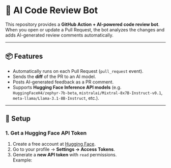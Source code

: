 # 🤖 AI Code Review Bot

This repository provides a **GitHub Action + AI-powered code review bot**.  
When you open or update a Pull Request, the bot analyzes the changes and adds AI-generated review comments automatically.

---

## 📦 Features
- Automatically runs on each Pull Request (`pull_request` event).  
- Sends the **diff** of the PR to an AI model.  
- Posts AI-generated feedback as a PR comment.  
- Supports **Hugging Face Inference API models** (e.g. `HuggingFaceH4/zephyr-7b-beta`, `mistralai/Mixtral-8x7B-Instruct-v0.1`, `meta-llama/Llama-3.1-8B-Instruct`, etc.).

---

## 🔑 Setup

### 1. Get a Hugging Face API Token
1. Create a free account at [Hugging Face](https://huggingface.co).  
2. Go to your profile → **Settings → Access Tokens**.  
3. Generate a **new API token** with `read` permissions.  
   Example:  
